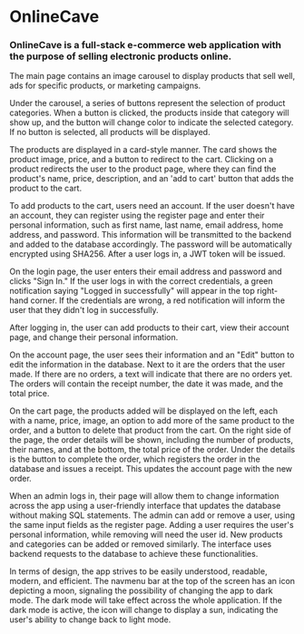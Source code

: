 # OnlineCave

### OnlineCave is a full-stack e-commerce web application with the purpose of selling electronic products online.

The main page contains an image carousel to display products that sell well, ads for specific products, or marketing campaigns.

Under the carousel, a series of buttons represent the selection of product categories. When a button is clicked, the products inside that category will show up, and the button will change color to indicate the selected category. If no button is selected, all products will be displayed.

The products are displayed in a card-style manner. The card shows the product image, price, and a button to redirect to the cart. Clicking on a product redirects the user to the product page, where they can find the product's name, price, description, and an 'add to cart' button that adds the product to the cart.

To add products to the cart, users need an account. If the user doesn't have an account, they can register using the register page and enter their personal information, such as first name, last name, email address, home address, and password. This information will be transmitted to the backend and added to the database accordingly. The password will be automatically encrypted using SHA256. After a user logs in, a JWT token will be issued.

On the login page, the user enters their email address and password and clicks "Sign In." If the user logs in with the correct credentials, a green notification saying "Logged in successfully" will appear in the top right-hand corner. If the credentials are wrong, a red notification will inform the user that they didn't log in successfully.

After logging in, the user can add products to their cart, view their account page, and change their personal information.

On the account page, the user sees their information and an "Edit" button to edit the information in the database. Next to it are the orders that the user made. If there are no orders, a text will indicate that there are no orders yet. The orders will contain the receipt number, the date it was made, and the total price.

On the cart page, the products added will be displayed on the left, each with a name, price, image, an option to add more of the same product to the order, and a button to delete that product from the cart. On the right side of the page, the order details will be shown, including the number of products, their names, and at the bottom, the total price of the order. Under the details is the button to complete the order, which registers the order in the database and issues a receipt. This updates the account page with the new order.

When an admin logs in, their page will allow them to change information across the app using a user-friendly interface that updates the database without making SQL statements. The admin can add or remove a user, using the same input fields as the register page. Adding a user requires the user's personal information, while removing will need the user id. New products and categories can be added or removed similarly. The interface uses backend requests to the database to achieve these functionalities.

In terms of design, the app strives to be easily understood, readable, modern, and efficient. The navmenu bar at the top of the screen has an icon depicting a moon, signaling the possibility of changing the app to dark mode. The dark mode will take effect across the whole application. If the dark mode is active, the icon will change to display a sun, indicating the user's ability to change back to light mode.